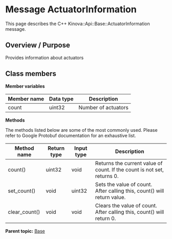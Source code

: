 # Message ActuatorInformation

This page describes the C++ Kinova::Api::Base::ActuatorInformation message.

## Overview / Purpose

Provides information about actuators

## Class members

 **Member variables** 

|Member name|Data type|Description|
|-----------|---------|-----------|
|count|uint32|Number of actuators|

 **Methods** 

The methods listed below are some of the most commonly used. Please refer to Google Protobuf documentation for an exhaustive list.

|Method name|Return type|Input type|Description|
|-----------|-----------|----------|-----------|
|count\(\)|uint32|void|Returns the current value of count. If the count is not set, returns 0.|
|set\_count\(\)|void|uint32|Sets the value of count. After calling this, count\(\) will return value.|
|clear\_count\(\)|void|void|Clears the value of count. After calling this, count\(\) will return 0.|

**Parent topic:** [Base](../references/summary_Base.md)

